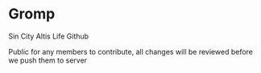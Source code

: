 Gromp
=====

Sin City Altis Life Github

Public for any members to contribute, all changes will be reviewed before we push them to server